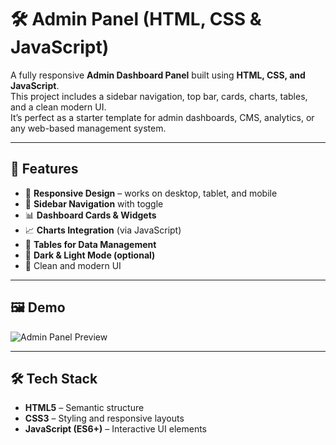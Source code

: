 # 🛠️ Admin Panel (HTML, CSS & JavaScript)

A fully responsive **Admin Dashboard Panel** built using **HTML, CSS, and JavaScript**.  
This project includes a sidebar navigation, top bar, cards, charts, tables, and a clean modern UI.  
It’s perfect as a starter template for admin dashboards, CMS, analytics, or any web-based management system.

---

## 🚀 Features
- 📱 **Responsive Design** – works on desktop, tablet, and mobile  
- 🧭 **Sidebar Navigation** with toggle  
- 📊 **Dashboard Cards & Widgets**  
- 📈 **Charts Integration** (via JavaScript)  
- 📑 **Tables for Data Management**  
- 🌙 **Dark & Light Mode (optional)**  
- 🎨 Clean and modern UI  

---

## 🖼️ Demo
![Admin Panel Preview](https://codebyimran-projects.github.io/portfolio-website-admin-panel/)

---

## 🛠️ Tech Stack
- **HTML5** – Semantic structure  
- **CSS3** – Styling and responsive layouts  
- **JavaScript (ES6+)** – Interactive UI elements  


